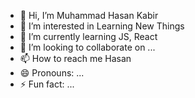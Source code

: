 - 👋 Hi, I’m Muhammad Hasan Kabir
- 👀 I’m interested in Learning New Things
- 🌱 I’m currently learning JS, React
- 💞️ I’m looking to collaborate on ...
- 📫 How to reach me Hasan
- 😄 Pronouns: ...
- ⚡ Fun fact: ...

<!---
HasanKabir77/HasanKabir77 is a ✨ special ✨ repository because its `README.md` (this file) appears on your GitHub profile.
You can click the Preview link to take a look at your changes.
--->
